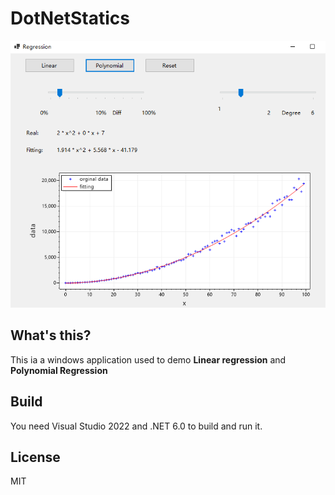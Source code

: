 # DotNetStatics
![image info](./images/main.png)

## What's this?
This ia a windows application used to demo **Linear regression** and **Polynomial Regression**

## Build
You need Visual Studio 2022 and .NET 6.0 to build and run it.

## License
MIT

